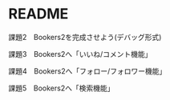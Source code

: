 # README

課題2　Bookers2を完成させよう(デバッグ形式)

課題3　Bookers2へ「いいね/コメント機能」

課題4　Bookers2へ「フォロー/フォロワー機能」

課題5　Bookers2へ「検索機能」